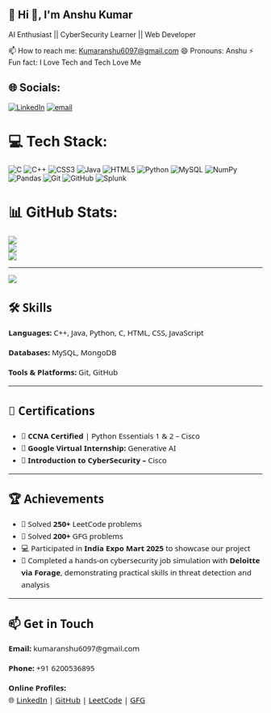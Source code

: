 💫 Hi 👋, I'm Anshu Kumar
---
AI Enthusiast || CyberSecurity Learner || Web Developer


📫 How to reach me: Kumaranshu6097@gmail.com
😄 Pronouns: Anshu
⚡ Fun fact: I Love Tech and Tech Love Me

## 🌐 Socials:
[![LinkedIn](https://img.shields.io/badge/LinkedIn-%230077B5.svg?logo=linkedin&logoColor=white)](https://linkedin.com/in/www.linkedin.com/in/anshu-kumar-871897298) [![email](https://img.shields.io/badge/Email-D14836?logo=gmail&logoColor=white)](mailto:kumaranshu6097@gmail.com) 

# 💻 Tech Stack:
![C](https://img.shields.io/badge/c-%2300599C.svg?style=for-the-badge&logo=c&logoColor=white) ![C++](https://img.shields.io/badge/c++-%2300599C.svg?style=for-the-badge&logo=c%2B%2B&logoColor=white) ![CSS3](https://img.shields.io/badge/css3-%231572B6.svg?style=for-the-badge&logo=css3&logoColor=white) ![Java](https://img.shields.io/badge/java-%23ED8B00.svg?style=for-the-badge&logo=openjdk&logoColor=white) ![HTML5](https://img.shields.io/badge/html5-%23E34F26.svg?style=for-the-badge&logo=html5&logoColor=white) ![Python](https://img.shields.io/badge/python-3670A0?style=for-the-badge&logo=python&logoColor=ffdd54) ![MySQL](https://img.shields.io/badge/mysql-4479A1.svg?style=for-the-badge&logo=mysql&logoColor=white) ![NumPy](https://img.shields.io/badge/numpy-%23013243.svg?style=for-the-badge&logo=numpy&logoColor=white) ![Pandas](https://img.shields.io/badge/pandas-%23150458.svg?style=for-the-badge&logo=pandas&logoColor=white) ![Git](https://img.shields.io/badge/git-%23F05033.svg?style=for-the-badge&logo=git&logoColor=white) ![GitHub](https://img.shields.io/badge/github-%23121011.svg?style=for-the-badge&logo=github&logoColor=white) ![Splunk](https://img.shields.io/badge/splunk-%23000000.svg?style=for-the-badge&logo=splunk&logoColor=white)
# 📊 GitHub Stats:
![](https://github-readme-stats.vercel.app/api?username=itskr-Anshu&theme=tokyonight&hide_border=false&include_all_commits=true&count_private=false)<br/>
![](https://nirzak-streak-stats.vercel.app/?user=itskr-Anshu&theme=tokyonight&hide_border=false)<br/>
![](https://github-readme-stats.vercel.app/api/top-langs/?username=itskr-Anshu&theme=tokyonight&hide_border=false&include_all_commits=true&count_private=false&layout=compact)

---
[![](https://visitcount.itsvg.in/api?id=itskr-Anshu&icon=0&color=0)](https://visitcount.itsvg.in)
<div style="font-family: 'Segoe UI', sans-serif; line-height: 1.6; font-size: 15px;">

  <h2>🛠️ Skills</h2>
  <p><strong>Languages:</strong> C++, Java, Python, C, HTML, CSS, JavaScript</p>
  <p><strong>Databases:</strong> MySQL, MongoDB</p>
  <p><strong>Tools & Platforms:</strong> Git, GitHub</p>

  <hr>

  <h2>📜 Certifications</h2>
  <ul>
    <li>🧠 <strong>CCNA Certified</strong> | Python Essentials 1 & 2 – Cisco</li>
    <li>🤖 <strong>Google Virtual Internship:</strong> Generative AI</li>
    <li>🔐 <strong>Introduction to CyberSecurity –</strong> Cisco</li>
  </ul>

  <hr>

  <h2>🏆 Achievements</h2>
  <ul>
    <li>🧩 Solved <strong>250+</strong> LeetCode problems</li>
    <li>🧩 Solved <strong>200+</strong> GFG problems</li>
    <li>💻 Participated in <strong>India Expo Mart 2025</strong> to showcase our project</li>
    <li>🎯 Completed a hands-on cybersecurity job simulation with <strong>Deloitte via Forage</strong>, demonstrating practical skills in threat detection and analysis</li>
  </ul>

  <hr>

  <h2>📫 Get in Touch</h2>
  <p><strong>Email:</strong> kumaranshu6097@gmail.com</p>
  <p><strong>Phone:</strong> +91 6200536895</p>
  <p>
    <strong>Online Profiles:</strong><br>
    🌐 <a href="https://www.linkedin.com/in/anshu-kumar-871897298" target="_blank">LinkedIn</a> |
    <a href="https://github.com/itskr-Anshu" target="_blank">GitHub</a> |
    <a href="https://leetcode.com/u/Anshu_Kumar55/" target="_blank">LeetCode</a> |
    <a href="https://www.geeksforgeeks.org/user/kumaransrnj2/" target="_blank">GFG</a>
  </p>

</div>


<!-- Proudly created with GPRM ( https://gprm.itsvg.in ) -->
